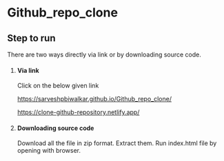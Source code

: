 # Github_repo_clone

## Step to run
There are two ways directly via link or by downloading source code.
1. #### Via link
   Click on the below given link
   
   https://sarveshpbiwalkar.github.io/Github_repo_clone/
   
   https://clone-github-repository.netlify.app/
   
3. #### Downloading source code
   Download all the file in zip format.
   Extract them.
   Run index.html file by opening with browser.
   
